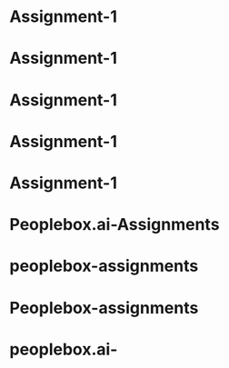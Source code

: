 # Assignment-1
# Assignment-1
# Assignment-1
# Assignment-1
# Assignment-1
# Peoplebox.ai-Assignments
# peoplebox-assignments
# Peoplebox-assignments
# peoplebox.ai-
